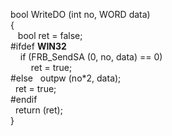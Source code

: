bool    WriteDO (int no, WORD data)    
{   
&nbsp;&nbsp;  bool ret = false;  
#ifdef __WIN32__  
&nbsp;&nbsp;&nbsp;   if (FRB_SendSA (0, no, data) == 0)  
&ensp; &ensp; &ensp;     ret = true;  
#else 
&nbsp;	outpw (no*2, data);           
&nbsp;	ret = true;  
#endif  
&nbsp;   return (ret);  
}  
